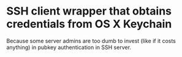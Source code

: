 SSH client wrapper that obtains credentials from OS X Keychain
==============================================================

Because some server admins are too dumb to invest (like if it costs anything) in pubkey authentication in SSH server.

